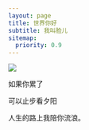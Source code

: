 ```yaml
---
layout: page
title: 世界你好
subtitle: 我叫脸儿
sitemap:
  priority: 0.9
---
```


<img src="{{ '/assets/img/pudhina.jpg' | prepend: site.baseurl }}" id="about-img">

<div id="describe-text">
	<p> 如果你累了</p>
	<p>可以止步看夕阳 </p>
	<p>人生的路上我陪你流浪。</p>
</div>